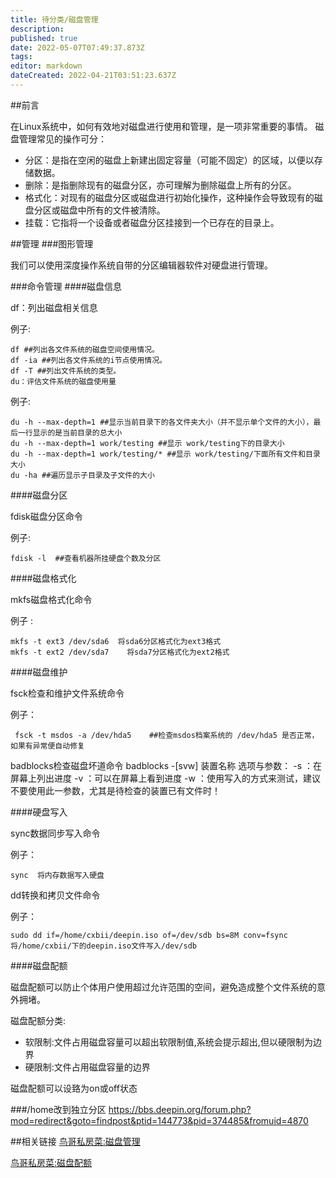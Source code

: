 ```yaml
---
title: 待分类/磁盘管理
description: 
published: true
date: 2022-05-07T07:49:37.873Z
tags: 
editor: markdown
dateCreated: 2022-04-21T03:51:23.637Z
---
```


##前言

在Linux系统中，如何有效地对磁盘进行使用和管理，是一项非常重要的事情。 磁盘管理常见的操作可分：

- 分区：是指在空闲的磁盘上新建出固定容量（可能不固定）的区域，以便以存储数据。
- 删除：是指删除现有的磁盘分区，亦可理解为删除磁盘上所有的分区。
- 格式化：对现有的磁盘分区或磁盘进行初始化操作，这种操作会导致现有的磁盘分区或磁盘中所有的文件被清除。
- 挂载：它指将一个设备或者磁盘分区挂接到一个已存在的目录上。

##管理
###图形管理

我们可以使用深度操作系统自带的分区编辑器软件对硬盘进行管理。

###命令管理
####磁盘信息

df：列出磁盘相关信息

例子:

    df ##列出各文件系统的磁盘空间使用情况。 
    df -ia ##列出各文件系统的i节点使用情况。 
    df -T ##列出文件系统的类型。 
    du：评估文件系统的磁盘使用量

例子:

    du -h --max-depth=1 ##显示当前目录下的各文件夹大小（并不显示单个文件的大小），最后一行显示的是当前目录的总大小
    du -h --max-depth=1 work/testing ##显示 work/testing下的目录大小
    du -h --max-depth=1 work/testing/* ##显示 work/testing/下面所有文件和目录大小
    du -ha ##遍历显示子目录及子文件的大小

####磁盘分区

fdisk磁盘分区命令

例子:

    fdisk -l  ##查看机器所挂硬盘个数及分区

####磁盘格式化

mkfs磁盘格式化命令

例子 :

    mkfs -t ext3 /dev/sda6  将sda6分区格式化为ext3格式
    mkfs -t ext2 /dev/sda7    将sda7分区格式化为ext2格式

####磁盘维护

fsck检查和维护文件系统命令

例子：

     fsck -t msdos -a /dev/hda5    ##检查msdos档案系统的 /dev/hda5 是否正常，如果有异常便自动修复

badblocks检查磁盘坏道命令
    badblocks -[svw] 装置名称
    选项与参数：
    -s ：在屏幕上列出进度
    -v ：可以在屏幕上看到进度
    -w ：使用写入的方式来测试，建议不要使用此一参数，尤其是待检查的装置已有文件时！

####硬盘写入

sync数据同步写入命令

例子：

    sync  将内存数据写入硬盘

dd转换和拷贝文件命令

例子：

    sudo dd if=/home/cxbii/deepin.iso of=/dev/sdb bs=8M conv=fsync  将/home/cxbii/下的deepin.iso文件写入/dev/sdb 

####磁盘配额

磁盘配额可以防止个体用户使用超过允许范围的空间，避免造成整个文件系统的意外拥堵。

磁盘配额分类:

- 软限制:文件占用磁盘容量可以超出软限制值,系统会提示超出,但以硬限制为边界
- 硬限制:文件占用磁盘容量的边界

磁盘配额可以设臵为on或off状态

###/home改到独立分区
https://bbs.deepin.org/forum.php?mod=redirect&goto=findpost&ptid=144773&pid=374485&fromuid=4870

##相关链接
[鸟哥私房菜:磁盘管理](http://vbird.dic.ksu.edu.tw/linux_basic/0230filesystem.php)

[鸟哥私房菜:磁盘配额](http://vbird.dic.ksu.edu.tw/linux_basic/0420quota.php)